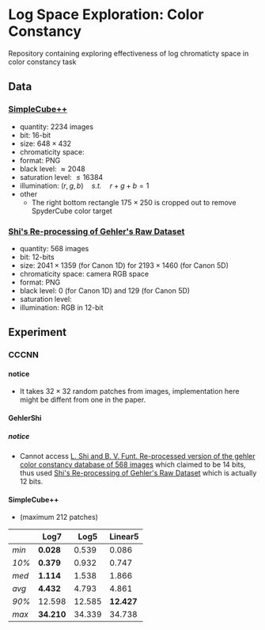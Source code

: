 # Log Space Exploration: Color Constancy
Repository containing exploring effectiveness of log chromaticty space in color constancy task

## Data
### [SimpleCube++](https://github.com/Visillect/CubePlusPlus/blob/master/description/description.md#simplecube)

- quantity: $2234$ images
- bit: $16$-bit
- size: $648 \times 432$
- chromaticity space: 
- format: PNG
- black level: $\approx 2048$
- saturation level: $\le16384$
- illumination:  $(r,g,b) \quad \textit{s.t.} \quad r+g+b = 1$
- other
    - The right bottom rectangle $175 \times 250$ is cropped out to remove SpyderCube color target

### [Shi's Re-processing of Gehler's Raw Dataset](https://www2.cs.sfu.ca/~colour/data/shi_gehler/#DATA)
- quantity: $568$ images
- bit: $12$-bits
- size: $2041 \times 1359$ (for Canon 1D) for $2193 \times 1460$ (for Canon 5D)
- chromaticity space: camera RGB space
- format: PNG
- black level: $0$ (for Canon 1D) and $129$ (for Canon 5D)
- saturation level:
- illumination:  RGB in $12$-bit

## Experiment
### CCCNN
#### notice
- It takes $32\times 32$ random patches from images, implementation here might be diffent from one in the paper.

#### GehlerShi
##### notice
- Cannot access [L. Shi and B. V. Funt. Re-processed version of the gehler color constancy database of 568 images](http://www.cs.sfu.ca/colour/data) which claimed to be $14$ bits, thus used [Shi's Re-processing of Gehler's Raw Dataset](https://www2.cs.sfu.ca/~colour/data/shi_gehler/#DATA) which is actually $12$ bits.


#### SimpleCube++
- (maximum $212$ patches)

|        |  Log7 | Log5   | Linear5 |
| ------ | ------ | ------ | ------ |
|  *min*   | **0.028** | 0.539  | 0.086  |
|  *10%*   | **0.379** | 0.932  | 0.747  |
|  *med*   | **1.114** | 1.538  | 1.866  |
|  *avg*   | **4.432** | 4.793  | 4.861  |
|  *90%*   | 12.598 | 12.585 | **12.427** |
|  *max*   | **34.210** | 34.339| 34.738 |
